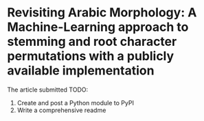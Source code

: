 # Revisiting Arabic Morphology: A Machine-Learning approach to stemming and root character permutations with a publicly available implementation
The article submitted
TODO:
1. Create and post a Python module to PyPI
2. Write a comprehensive readme
